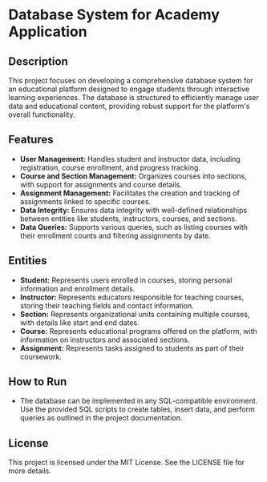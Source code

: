 # Database System for Academy Application

## Description
This project focuses on developing a comprehensive database system for an educational platform designed to engage students through interactive learning experiences. The database is structured to efficiently manage user data and educational content, providing robust support for the platform's overall functionality.

## Features
- **User Management:** Handles student and instructor data, including registration, course enrollment, and progress tracking.
- **Course and Section Management:** Organizes courses into sections, with support for assignments and course details.
- **Assignment Management:** Facilitates the creation and tracking of assignments linked to specific courses.
- **Data Integrity:** Ensures data integrity with well-defined relationships between entities like students, instructors, courses, and sections.
- **Data Queries:** Supports various queries, such as listing courses with their enrollment counts and filtering assignments by date.

## Entities
- **Student:** Represents users enrolled in courses, storing personal information and enrollment details.
- **Instructor:** Represents educators responsible for teaching courses, storing their teaching fields and contact information.
- **Section:** Represents organizational units containing multiple courses, with details like start and end dates.
- **Course:** Represents educational programs offered on the platform, with information on instructors and associated sections.
- **Assignment:** Represents tasks assigned to students as part of their coursework.

## How to Run
- The database can be implemented in any SQL-compatible environment. Use the provided SQL scripts to create tables, insert data, and perform queries as outlined in the project documentation.

## License
This project is licensed under the MIT License. See the LICENSE file for more details.

